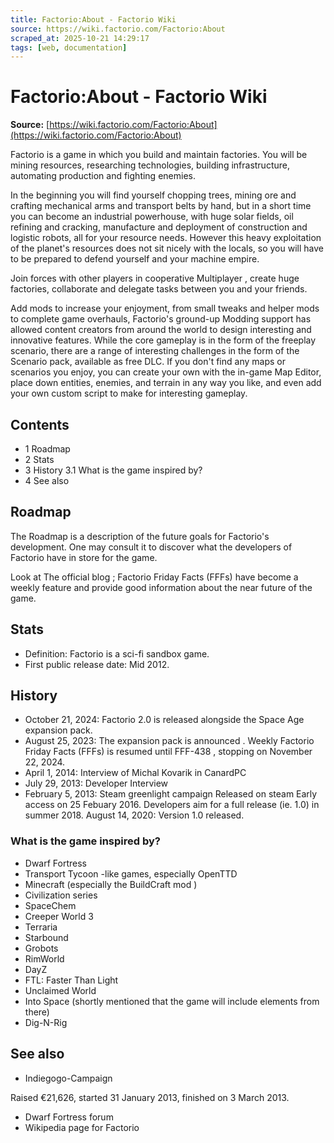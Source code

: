 ```yaml
---
title: Factorio:About - Factorio Wiki
source: https://wiki.factorio.com/Factorio:About
scraped_at: 2025-10-21 14:29:17
tags: [web, documentation]
---
```


# Factorio:About - Factorio Wiki

**Source:** [https://wiki.factorio.com/Factorio:About](https://wiki.factorio.com/Factorio:About)

Factorio is a game in which you build and maintain factories. You will be mining resources, researching technologies, building infrastructure, automating production and fighting enemies.

In the beginning you will find yourself chopping trees, mining ore and crafting mechanical arms and transport belts by hand, but in a short time you can become an industrial powerhouse, with huge solar fields, oil refining and cracking, manufacture and deployment of construction and logistic robots, all for your resource needs. However this heavy exploitation of the planet's resources does not sit nicely with the locals, so you will have to be prepared to defend yourself and your machine empire.

Join forces with other players in cooperative Multiplayer , create huge factories, collaborate and delegate tasks between you and your friends.

Add mods to increase your enjoyment, from small tweaks and helper mods to complete game overhauls, Factorio's ground-up Modding support has allowed content creators from around the world to design interesting and innovative features. While the core gameplay is in the form of the freeplay scenario, there are a range of interesting challenges in the form of the Scenario pack, available as free DLC. If you don't find any maps or scenarios you enjoy, you can create your own with the in-game Map Editor, place down entities, enemies, and terrain in any way you like, and even add your own custom script to make for interesting gameplay.

## Contents

- 1 Roadmap
- 2 Stats
- 3 History 3.1 What is the game inspired by?
- 4 See also

## Roadmap

The Roadmap is a description of the future goals for Factorio's development. One may consult it to discover what the developers of Factorio have in store for the game.

Look at The official blog ; Factorio Friday Facts (FFFs) have become a weekly feature and provide good information about the near future of the game.

## Stats

- Definition: Factorio is a sci-fi sandbox game.
- First public release date: Mid 2012.

## History

- October 21, 2024: Factorio 2.0 is released alongside the Space Age expansion pack.
- August 25, 2023: The expansion pack is announced . Weekly Factorio Friday Facts (FFFs) is resumed until FFF-438 , stopping on November 22, 2024.
- April 1, 2014: Interview of Michal Kovarik in CanardPC
- July 29, 2013: Developer Interview
- February 5, 2013: Steam greenlight campaign Released on steam Early access on 25 Febuary 2016. Developers aim for a full release (ie. 1.0) in summer 2018. August 14, 2020: Version 1.0 released.

### What is the game inspired by?

- Dwarf Fortress
- Transport Tycoon -like games, especially OpenTTD
- Minecraft (especially the BuildCraft mod )
- Civilization series
- SpaceChem
- Creeper World 3
- Terraria
- Starbound
- Grobots
- RimWorld
- DayZ
- FTL: Faster Than Light
- Unclaimed World
- Into Space (shortly mentioned that the game will include elements from there)
- Dig-N-Rig

## See also

- Indiegogo-Campaign

Raised €21,626, started 31 January 2013, finished on 3 March 2013.

- Dwarf Fortress forum
- Wikipedia page for Factorio
